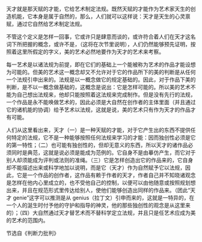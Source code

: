 天才就是那天赋的才能，它给艺术制定法规。既然天赋的才能作为艺术家天生的创造机能，它本身是属于自然的，那么，人们就可以这样说：天才是天生的心灵禀赋，通过它自然给艺术制定法规。

不管这个定义是怎样一回事，它或许只是肆意而谈的，或许符合着人们在天才这名词下所把握的概念，或许不是，（这将在次节里说明），人们仍然能够预先证明，按照着这里所假定的字义，美的艺术必然地要作为天才的艺术来考察。

每一艺术是以诸法规为前提，即在它们的基础上一个能被称为艺术的作品才能设想为可能的。但美的艺术这一概念却又不允许对于它的作品所下的美的判断是从任何一个法规引申出来的。法规是以一概念做它的规定基础的。因此，对于作品下美的判断，是不以一概念做基础的，这概念是说出：它是怎样可能的。所以美的艺术不能为自己想出法规来，他却只能按照着这法规来完成制作。但是没有先行的法规，一个作品是永不能唤做艺术的，因此必须是大自然在创作者的主体里面（并且通过它的诸机能的协调）给予艺术以法规，这就是说，美的艺术只有作为天才的作品才有可能。

人们从这里看出来，天才（一）是一种天赋的才能，对于它产生出的东西不提供任何特定的法规，它不是一种能够按照任何法规来学习的才能：因而独创性必须是它的第一特性；（二）也可能有独创性的，但却无意义的东西，所以天才的诸作品必须同时是典范，这就是说必须是能成为范例的。它自身不是由摹仿产生，而它对于别人却须能成为评判或法则的准绳。（三）它是怎样创造出它的作品来的，它自身却不能描述出来或科学地加以说明，而是它（天才）作为自然赋予它以法规，因此，它是一个作品的创作者，这作品有赖于作者的天才，作者自己并不知晓诸观念是怎样在他内心里成立的，也不受他自己的控制，以便可以由他随意或按照规划想出来，并且在规范形式里传达给别人，使他们能够创造出同样的作品来。（团此“天才 genie”这字可以推测是从 genius（拉丁文）引申而来的，这就是一特异的，在一个人的涎生时付予他的守护和指导的神灵，他的那些独创性的观念是从这里来的）；（四）大自然通过天才替艺术而不替科学定立法规，并且只是任艺术应成为美的艺术的范围内。

节选自《判断力批判》